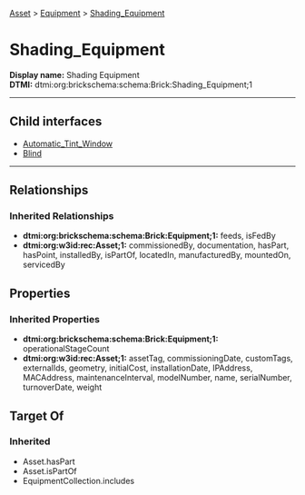 [Asset](../../Asset.md) > [Equipment](../Equipment.md) > [Shading_Equipment](#)
# Shading_Equipment

**Display name:** Shading Equipment<br />
**DTMI:** dtmi:org:brickschema:schema:Brick:Shading_Equipment;1

---


## Child interfaces
* [Automatic_Tint_Window](Automatic_Tint_Window.md)
* [Blind](Blind.md)

---
## Relationships
### Inherited Relationships
* **dtmi:org:brickschema:schema:Brick:Equipment;1:** feeds, isFedBy
* **dtmi:org:w3id:rec:Asset;1:** commissionedBy, documentation, hasPart, hasPoint, installedBy, isPartOf, locatedIn, manufacturedBy, mountedOn, servicedBy
## Properties
### Inherited Properties
* **dtmi:org:brickschema:schema:Brick:Equipment;1:** operationalStageCount
* **dtmi:org:w3id:rec:Asset;1:** assetTag, commissioningDate, customTags, externalIds, geometry, initialCost, installationDate, IPAddress, MACAddress, maintenanceInterval, modelNumber, name, serialNumber, turnoverDate, weight
## Target Of
### Inherited
* Asset.hasPart
* Asset.isPartOf
* EquipmentCollection.includes
